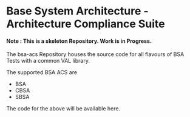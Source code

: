 # Base System Architecture - Architecture Compliance Suite
#### Note : This is a skeleton Repository. Work is in Progress.


The bsa-acs Repository houses the source code for all flavours of BSA Tests with a common VAL library.

The supported BSA ACS are 
  - BSA
  - CBSA
  - SBSA
 
The code for the above will be available here.

